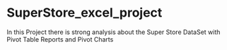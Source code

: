 # SuperStore_excel_project

In this Project there is strong analysis about the Super Store DataSet with Pivot Table Reports and Pivot Charts
